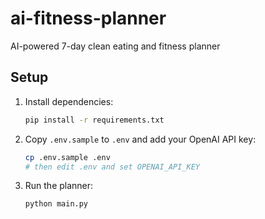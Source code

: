 # ai-fitness-planner
AI-powered 7-day clean eating and fitness planner

## Setup

1. Install dependencies:
   ```bash
   pip install -r requirements.txt
   ```

2. Copy `.env.sample` to `.env` and add your OpenAI API key:
   ```bash
   cp .env.sample .env
   # then edit .env and set OPENAI_API_KEY
   ```

3. Run the planner:
   ```bash
   python main.py
   ```
